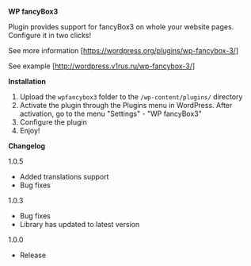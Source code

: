 **WP fancyBox3**

Plugin provides support for fancyBox3 on whole your website pages. Configure it in two clicks!

See more information [https://wordpress.org/plugins/wp-fancybox-3/]

See example [http://wordpress.v1rus.ru/wp-fancybox-3/]

**Installation**
1. Upload the `wpfancybox3` folder to the `/wp-content/plugins/` directory
2. Activate the plugin through the Plugins menu in WordPress. After activation, go to the menu "Settings" - "WP fancyBox3"
3. Configure the plugin
4. Enjoy!

**Changelog**

1.0.5
* Added translations support
* Bug fixes

1.0.3
* Bug fixes
* Library has updated to latest version

1.0.0
* Release